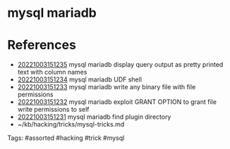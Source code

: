 # mysql mariadb

# References
- [20221003151235](/zet/20221003151235/README.md) mysql mariadb display query output as pretty printed text with column names
- [20221003151234](/zet/20221003151234/README.md) mysql mariadb UDF shell
- [20221003151233](/zet/20221003151233/README.md) mysql mariadb write any binary file with file permissions
- [20221003151232](/zet/20221003151232/README.md) mysql mariadb exploit GRANT OPTION to grant file write permissions to self
- [20221003151231](/zet/20221003151231/README.md) mysql mariadb find plugin directory
- ~/kb/hacking/tricks/mysql-tricks.md

Tags:
    #assorted #hacking #trick #mysql

